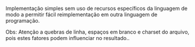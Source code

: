 Implementação simples sem uso de recursos específicos da linguagem de modo a permitir fácil reimplementação em outra linguagem de programação.

Obs: Atenção a quebras de linha, espaços em branco e charset do arquivo, pois estes fatores podem influenciar no resultado..
